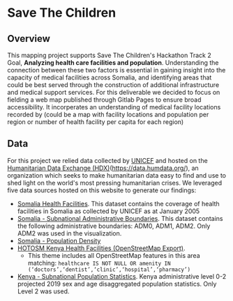 # Save The Children

## Overview
This mapping project supports Save The Children's Hackathon Track 2 Goal, **Analyzing health care facilities and population**. Understanding the connection between these two factors is essential in gaining insight into the capacity of medical facilities across Somalia, and identifying areas that could be best served through the construction of additional infrastructure and medical support services. For this deliverable we decided to focus on fielding a web map published through Gitlab Pages to ensure broad accessibility. It incorperates an understanding of medical facility locations recorded by   (could be a map with facility locations and population per region or number of health facility per capita for each region)

## Data
For this project we relied data collected by [UNICEF](https://www.unicef.org/) and hosted on the [Humanitarian Data Exchange (HDX)]([https://www.unicef.org/])(https://data.humdata.org/), an organization which seeks to make humanitarian data easy to find and use to shed light on the world's most pressing humanitarian crises. We leveraged five data sources hosted on this website to generate our findings:


- [Somalia Health Facilities](https://data.humdata.org/dataset/somalia-health-facilities). This dataset contains the coverage of health facilities in Somalia as collected by UNICEF as at January 2005
- [Somalia - Subnational Administrative Boundaries](https://data.humdata.org/dataset/geoboundaries-admin-boundaries-for-somalia). This dataset contains the following administrative boundaries: ADM0, ADM1, ADM2. Only ADM2 was used in the visualization.
- [Somalia - Population Density](https://data.humdata.org/dataset/worldpop-population-density-for-somalia)
- [HOTOSM Kenya Health Facilities (OpenStreetMap Export)](https://data.humdata.org/dataset/hotosm_ken_health_facilities).
    - This theme includes all OpenStreetMap features in this area matching: `healthcare IS NOT NULL OR amenity IN (‘doctors’,‘dentist’,‘clinic’,‘hospital’,‘pharmacy’)`
- [Kenya - Subnational Population Statistics](https://data.humdata.org/dataset/cod-ps-ken). Kenya administrative level 0-2 projected 2019 sex and age disaggregated population statistics. Only Level 2 was used.

